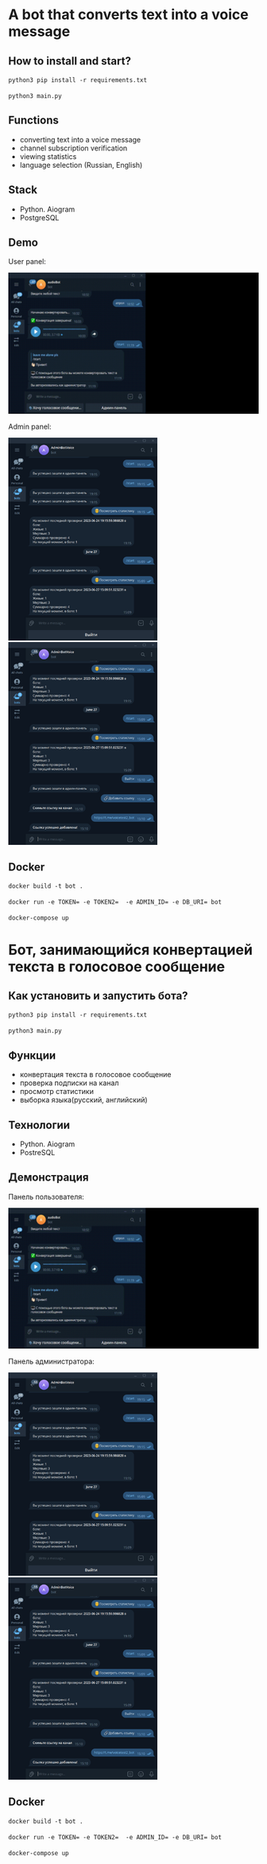 # A bot that converts text into a voice message

## How to install and start? 

```
python3 pip install -r requirements.txt

python3 main.py 
```

## Functions 

- converting text into a voice message 
- channel subscription verification 
- viewing statistics 
- language selection (Russian, English)

## Stack

- Python. Aiogram
- PostgreSQL

## Demo

User panel: 

![](https://github.com/twers1/telegram-bot-audio/blob/main/readfiles/demov1.gif)

Admin panel: 

<img src="readfiles/img.png" width="300px">
<img src="readfiles/img_1.png" width="300px">

## Docker

```
docker build -t bot .

docker run -e TOKEN= -e TOKEN2=  -e ADMIN_ID= -e DB_URI= bot

docker-compose up
```



# Бот, занимающийся конвертацией текста в голосовое сообщение

## Как установить и запустить бота?

```commandline
python3 pip install -r requirements.txt

python3 main.py 
```

## Функции 

- конвертация текста в голосовое сообщение 
- проверка подписки на канал 
- просмотр статистики 
- выборка языка(русский, английский)

## Технологии

- Python. Aiogram
- PostreSQL


## Демонстрация 

Панель пользователя: 

![](https://github.com/twers1/telegram-bot-audio/blob/main/readfiles/demov1.gif)

Панель администратора:

<img src="readfiles/img.png" width="300px">
<img src="readfiles/img_1.png" width="300px">

## Docker 

```commandline
docker build -t bot .

docker run -e TOKEN= -e TOKEN2=  -e ADMIN_ID= -e DB_URI= bot

docker-compose up
```
